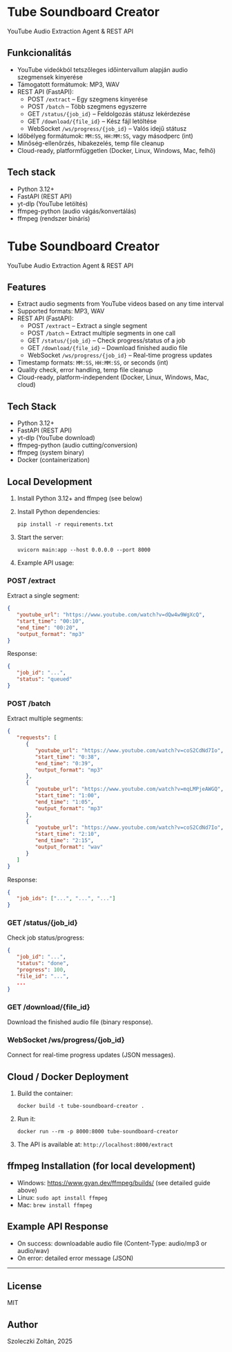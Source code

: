 # Tube Soundboard Creator

YouTube Audio Extraction Agent & REST API


## Funkcionalitás

- YouTube videókból tetszőleges időintervallum alapján audio szegmensek kinyerése
- Támogatott formátumok: MP3, WAV
- REST API (FastAPI):
   - POST `/extract` – Egy szegmens kinyerése
   - POST `/batch` – Több szegmens egyszerre
   - GET `/status/{job_id}` – Feldolgozás státusz lekérdezése
   - GET `/download/{file_id}` – Kész fájl letöltése
   - WebSocket `/ws/progress/{job_id}` – Valós idejű státusz
- Időbélyeg formátumok: `MM:SS`, `HH:MM:SS`, vagy másodperc (int)
- Minőség-ellenőrzés, hibakezelés, temp file cleanup
- Cloud-ready, platformfüggetlen (Docker, Linux, Windows, Mac, felhő)

## Tech stack

- Python 3.12+
- FastAPI (REST API)
- yt-dlp (YouTube letöltés)
- ffmpeg-python (audio vágás/konvertálás)
- ffmpeg (rendszer bináris)

# Tube Soundboard Creator

YouTube Audio Extraction Agent & REST API


## Features

- Extract audio segments from YouTube videos based on any time interval
- Supported formats: MP3, WAV
- REST API (FastAPI):
   - POST `/extract` – Extract a single segment
   - POST `/batch` – Extract multiple segments in one call
   - GET `/status/{job_id}` – Check progress/status of a job
   - GET `/download/{file_id}` – Download finished audio file
   - WebSocket `/ws/progress/{job_id}` – Real-time progress updates
- Timestamp formats: `MM:SS`, `HH:MM:SS`, or seconds (int)
- Quality check, error handling, temp file cleanup
- Cloud-ready, platform-independent (Docker, Linux, Windows, Mac, cloud)

## Tech Stack

- Python 3.12+
- FastAPI (REST API)
- yt-dlp (YouTube download)
- ffmpeg-python (audio cutting/conversion)
- ffmpeg (system binary)
- Docker (containerization)

## Local Development

1. Install Python 3.12+ and ffmpeg (see below)
2. Install Python dependencies:
   ```
   pip install -r requirements.txt
   ```
3. Start the server:
   ```
   uvicorn main:app --host 0.0.0.0 --port 8000
   ```

4. Example API usage:

### POST /extract
Extract a single segment:
```json
{
   "youtube_url": "https://www.youtube.com/watch?v=dQw4w9WgXcQ",
   "start_time": "00:10",
   "end_time": "00:20",
   "output_format": "mp3"
}
```
Response:
```json
{
   "job_id": "...",
   "status": "queued"
}
```

### POST /batch
Extract multiple segments:
```json
{
   "requests": [
      {
         "youtube_url": "https://www.youtube.com/watch?v=coS2CdNd7Io",
         "start_time": "0:38",
         "end_time": "0:39",
         "output_format": "mp3"
      },
      {
         "youtube_url": "https://www.youtube.com/watch?v=mqLMPjeAWGQ",
         "start_time": "1:00",
         "end_time": "1:05",
         "output_format": "mp3"
      },
      {
         "youtube_url": "https://www.youtube.com/watch?v=coS2CdNd7Io",
         "start_time": "2:10",
         "end_time": "2:15",
         "output_format": "wav"
      }
   ]
}
```
Response:
```json
{
   "job_ids": ["...", "...", "..."]
}
```

### GET /status/{job_id}
Check job status/progress:
```json
{
   "job_id": "...",
   "status": "done",
   "progress": 100,
   "file_id": "...",
   ...
}
```

### GET /download/{file_id}
Download the finished audio file (binary response).

### WebSocket /ws/progress/{job_id}
Connect for real-time progress updates (JSON messages).

## Cloud / Docker Deployment

1. Build the container:
   ```
   docker build -t tube-soundboard-creator .
   ```
2. Run it:
   ```
   docker run --rm -p 8000:8000 tube-soundboard-creator
   ```
3. The API is available at: `http://localhost:8000/extract`

## ffmpeg Installation (for local development)

- Windows: https://www.gyan.dev/ffmpeg/builds/ (see detailed guide above)
- Linux: `sudo apt install ffmpeg`
- Mac: `brew install ffmpeg`

## Example API Response

- On success: downloadable audio file (Content-Type: audio/mp3 or audio/wav)
- On error: detailed error message (JSON)

---

## License

MIT

## Author

Szoleczki Zoltán, 2025
